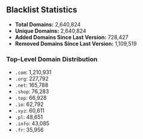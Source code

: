 ## Blacklist Statistics

- **Total Domains:** 2,640,824
- **Unique Domains:** 2,640,824
- **Added Domains Since Last Version:** 728,427
- **Removed Domains Since Last Version:** 1,109,519

### Top-Level Domain Distribution

-  `.com`: 1,210,931
-  `.org`: 227,792
-  `.net`: 165,788
-  `.shop`: 76,283
-  `.top`: 66,928
-  `.io`: 62,792
-  `.xyz`: 60,611
-  `.pl`: 48,651
-  `.info`: 43,085
-  `.fr`: 35,956
